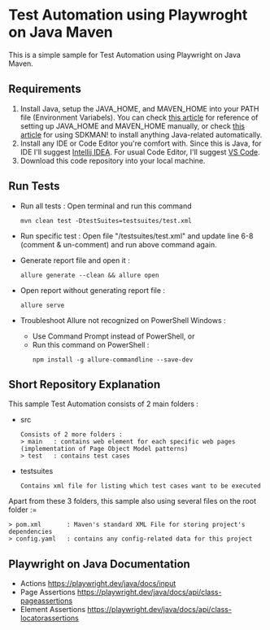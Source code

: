 # Test Automation using Playwroght on Java Maven
This is a simple sample for Test Automation using Playwright on Java Maven.

## Requirements 

1. Install Java, setup the JAVA_HOME, and MAVEN_HOME into your PATH file (Environment Variabels). You can check [this article](https://medium.com/@zorozeri/install-maven-by-setting-up-maven-home-abb4d158fcc6) for reference of setting up JAVA_HOME and MAVEN_HOME manually, or check [this article](https://medium.com/@zorozeri/manage-java-version-using-sdkman-including-maven-gradle-scala-kotlin-and-many-more-82532be9437e) for using SDKMAN! to install anything Java-related automatically.
2. Install any IDE or Code Editor you're comfort with. Since this is Java, for IDE I'll suggest [Intellij IDEA](https://www.jetbrains.com/idea/download). For usual Code Editor, I'll suggest [VS Code](https://code.visualstudio.com/).
3. Download this code repository into your local machine.

## Run Tests
* Run all tests : Open terminal and run this command
   ```
   mvn clean test -DtestSuites=testsuites/test.xml
   ```

* Run specific test : Open file "/testsuites/test.xml" and update line 6-8 (comment & un-comment) and run above command again.

*  Generate report file and open it :

   ```
   allure generate --clean && allure open
   ```
*  Open report without generating report file : 

   ```
   allure serve
   ```
*  Troubleshoot Allure not recognized on PowerShell Windows :
   - Use Command Prompt instead of PowerShell, or
   - Run this command on PowerShell : 
     ```
     npm install -g allure-commandline --save-dev
     ```
   
## Short Repository Explanation

This sample Test Automation consists of 2 main folders : 

* src
   ```
   Consists of 2 more folders :
   > main   : contains web element for each specific web pages (implementation of Page Object Model patterns)
   > test   : contains test cases
   ```
* testsuites
   ```
   Contains xml file for listing which test cases want to be executed
   ```

Apart from these 3 folders, this sample also using several files on the root folder :=
   ```
   > pom.xml       : Maven's standard XML File for storing project's dependencies
   > config.yaml   : contains any config-related data for this project
   ```

## Playwright on Java Documentation
- Actions
  https://playwright.dev/java/docs/input
- Page Assertions
  https://playwright.dev/java/docs/api/class-pageassertions
- Element Assertions
  https://playwright.dev/java/docs/api/class-locatorassertions
